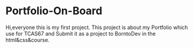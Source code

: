 # Portfolio-On-Board
Hi,everyone this is my first project. This project is about my Portfolio which use for TCAS67 and Submit it as a project to BorntoDev in the html&amp;css&amp;course.
